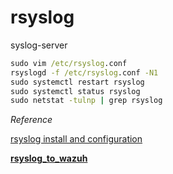 # rsyslog
syslog-server


```cmd
sudo vim /etc/rsyslog.conf
rsyslogd -f /etc/rsyslog.conf -N1
sudo systemctl restart rsyslog
sudo systemctl status rsyslog
sudo netstat -tulnp | grep rsyslog
```

_Reference_

[rsyslog install and configuration](https://kifarunix.com/setup-rsyslog-server-on-ubuntu-20-04/)

[**rsyslog_to_wazuh**](https://wazuh.com/blog/how-to-configure-rsyslog-client-to-send-events-to-wazuh/)
